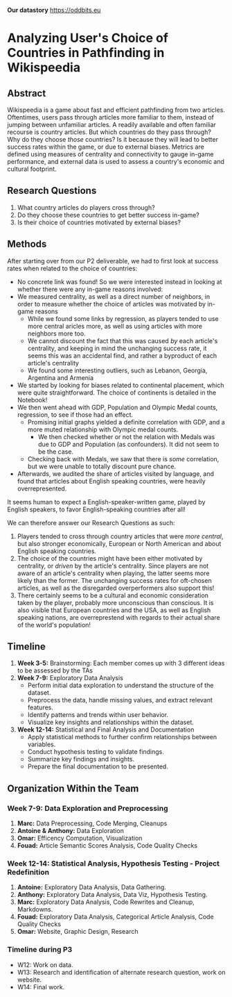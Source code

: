 **Our datastory** https://oddbits.eu

# Analyzing User's Choice of Countries in Pathfinding in Wikispeedia
## Abstract
Wikispeedia is a game about fast and efficient pathfinding from two articles. Oftentimes, users pass through articles more familiar to them, instead of jumping between unfamiliar articles. A readily available and often familiar recourse is country articles. But which countries do they pass through? Why do they choose *those* countries? Is it because they will lead to better success rates within the game, or due to external biases. Metrics are defined using measures of centrality and connectivity to gauge in-game performance, and external data is used to assess a country's economic and cultural footprint.

## Research Questions
1. What country articles do players cross through?
2. Do they choose these countries to get better success in-game?
3. Is their choice of countries motivated by external biases?

## Methods
After starting over from our P2 deliverable, we had to first look at success rates when related to the choice of countries:
- No concrete link was found!
So we were interested instead in looking at whether there were any in-game reasons involved:
- We measured centrality, as well as a direct number of neighbors, in order to measure whether the choice of articles was motivated by in-game reasons
   - While we found some links by regression, as players tended to use more central aricles more, as well as using articles with more neighbors more too.
   - We cannot discount the fact that this was caused *by* each article's centrality, and keeping in mind the unchanging success rate, it seems this was an accidental find, and rather a byproduct of each article's centrality
   - We found some interesting outliers, such as Lebanon, Georgia, Argentina and Armenia
- We started by looking for biases related to continental placement, which were quite straightforward. The choice of continents is detailed in the Notebook!
- We then went ahead with GDP, Population and Olympic Medal counts, regression, to see if those had an effect.
   - Promising initial graphs yielded a definite correlation with GDP, and a more muted relationship with Olympic medal counts.
      - We then checked whether or not the relation with Medals was due to GDP and Population (as confounders). It did not seem to be the case.
   - Checking back with Medals, we saw that there is *some* correlation, but we were unable to totally discount pure chance.
- Afterwards, we audited the share of articles visited by language, and found that articles about English speaking countries, were heavily overrepresented.

It seems human to expect a English-speaker-written game, played by English speakers, to favor English-speaking countries after all!

We can therefore answer our Research Questions as such:
1. Players tended to cross through country articles that were *more central*, but also stronger economically, European or North American and about English speaking countries.
2. The choice of the countries might have been either motivated by centrality, or *driven* by the article's centrality. Since players are not aware of an article's centrality when playing, the latter seems more likely than the former. The unchanging success rates for oft-chosen articles, as well as the disregarded overperformers also support this!
3. There certainly seems to be a cultural and economic consideration taken by the player, probably more unconscious than conscious. It is also visible that European countries and the USA, as well as English speaking nations, are overreprestend with regards to their actual share of the world's population!

## Timeline
1. **Week 3-5:** Brainstorming: Each member comes up with 3 different ideas to be assessed by the TAs
2. **Week 7-9:** Exploratory Data Analysis
   - Perform initial data exploration to understand the structure of the dataset.
   - Preprocess the data, handle missing values, and extract relevant features.
   - Identify patterns and trends within user behavior.
   - Visualize key insights and relationships within the dataset.
3. **Week 12-14:** Statistical and Final Analysis and Documentation
   - Apply statistical methods to further confirm relationships between variables.
   - Conduct hypothesis testing to validate findings.
   - Summarize key findings and insights.
   - Prepare the final documentation to be presented.

## Organization Within the Team
### Week 7-9: Data Exploration and Preprocessing
1. **Marc:** Data Preprocessing, Code Merging, Cleanups
2. **Antoine & Anthony:** Data Exploration
3. **Omar:** Efficency Computation, Visualization
4. **Fouad:** Article Semantic Scores Analysis, Code Quality Checks

### Week 12-14: Statistical Analysis, Hypothesis Testing - Project Redefinition
1. **Antoine:** Exploratory Data Analysis, Data Gathering.
2. **Anthony:** Exploratory Data Analysis, Data Viz, Hypothesis Testing.
3. **Marc:** Exploratory Data Analysis, Code Rewrites and Cleanup, Markdowns.
4. **Fouad:** Exploratory Data Analysis, Categorical Article Analysis, Code Quality Checks
5. **Omar:** Website, Graphic Design, Research

### Timeline during P3
- W12: Work on data.
- W13: Research and identification of alternate research question, work on website.
- W14: Final work.
